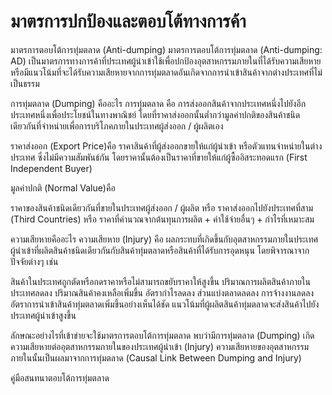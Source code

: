 มาตรการปกป้องและตอบโต้ทางการค้า﻿
====

มาตรการตอบโต้การทุ่มตลาด (Anti-dumping)
มาตรการตอบโต้การทุ่มตลาด (Anti-dumping: AD) เป็นมาตรการทางการค้าที่ประเทศผู้นำเข้าใช้เพื่อปกป้องอุตสาหกรรมภายในที่ได้รับความเสียหาย หรือมีแนวโน้มที่จะได้รับความเสียหายจากการทุ่มตลาดอันเกิดจากการนำเข้าสินค้าจากต่างประเทศที่ไม่เป็นธรรม





การทุ่มตลาด (Dumping) คืออะไร
การทุ่มตลาด คือ การส่งออกสินค้าจากประเทศหนึ่งไปยังอีกประเทศหนึ่งเพื่อประโยชน์ในทางพาณิชย์ โดยที่ราคาส่งออกนั้นต่ำกว่ามูลค่าปกติของสินค้าชนิดเดียวกันที่จำหน่ายเพื่อการบริโภคภายในประเทศผู้ส่งออก / ผู้ผลิตเอง

ราคาส่งออก (Export Price)คือ ราคาสินค้าที่ผู้ส่งออกขายให้แก่ผู้นำเข้า หรือตัวแทนจำหน่ายในต่างประเทศ ซึ่งไม่มีความสัมพันธ์กัน โดยราคานั้นต้องเป็นราคาที่ขายให้แก่ผู้ซื้ออิสระทอดแรก (First Independent Buyer)

มูลค่าปกติ (Normal Value)คือ

ราคาของสินค้าชนิดเดียวกันที่ขายในประเทศผู้ส่งออก / ผู้ผลิต หรือ
ราคาส่งออกไปยังประเทศที่สาม (Third Countries) หรือ
ราคาที่คำนวณจากต้นทุนการผลิต + ค่าใช้จ่ายอื่นๆ + กำไรที่เหมาะสม


ความเสียหายคืออะไร
ความเสียหาย (Injury) คือ ผลกระทบที่เกิดขึ้นกับอุตสาหกรรมภายในประเทศผู้นำเข้าที่ผลิตสินค้าชนิดเดียวกันกับสินค้าทุ่มตลาดหรือสินค้าที่ได้รับการอุดหนุน โดยพิจารณาจากปัจจัยต่างๆ เช่น

สินค้าในประเทศถูกตัดหรือกดราคาหรือไม่สามารถขยับราคาให้สูงขึ้น
ปริมาณการผลิตสินค้าภายในประเทศลดลง
ปริมาณสินค้าคงเหลือเพิ่มขึ้น
อัตรากำไรลดลง
ส่วนแบ่งตลาดลดลง
การจ้างงานลดลง
อัตราการนำเข้าสินค้าทุ่มตลาดเพิ่มขึ้นอย่างเห็นได้ชัด
แนวโน้มที่ผู้ผลิตสินค้าทุ่มตลาดจะส่งสินค้าไปยังประเทศผู้นำเข้าสูงขึ้น


ลักษณะอย่างไรที่เข้าข่ายจะใช้มาตรการตอบโต้การทุ่มตลาด
พบว่ามีการทุ่มตลาด (Dumping)
เกิดความเสียหายต่ออุตสาหกรรมภายในของประเทศผู้นำเข้า (Injury)
ความเสียหายของอุตสาหกรรมภายในนั้นเป็นผลมาจากการทุ่มตลาด (Causal Link Between Dumping and Injury)


คู่มือสนทนาตอบโต้การทุ่มตลาด
<!--stackedit_data:
eyJoaXN0b3J5IjpbMjAwMjU4OTAzNF19
-->